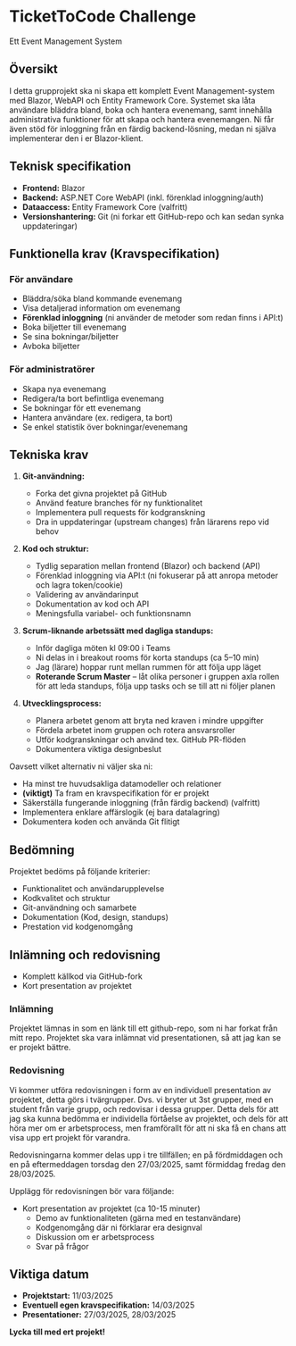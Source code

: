 # TicketToCode Challenge

Ett Event Management System

## Översikt

I detta grupprojekt ska ni skapa ett komplett Event Management-system med Blazor, WebAPI och Entity Framework Core. Systemet ska låta användare bläddra bland, boka och hantera evenemang, samt innehålla administrativa funktioner för att skapa och hantera evenemangen. Ni får även stöd för inloggning från en färdig backend-lösning, medan ni själva implementerar den i er Blazor-klient.

## Teknisk specifikation

- **Frontend:** Blazor
- **Backend:** ASP.NET Core WebAPI (inkl. förenklad inloggning/auth)
- **Dataaccess:** Entity Framework Core (valfritt)
- **Versionshantering:** Git (ni forkar ett GitHub-repo och kan sedan synka uppdateringar)

## Funktionella krav (Kravspecifikation)

### För användare

- Bläddra/söka bland kommande evenemang
- Visa detaljerad information om evenemang
- **Förenklad inloggning** (ni använder de metoder som redan finns i API:t)
- Boka biljetter till evenemang
- Se sina bokningar/biljetter
- Avboka biljetter

### För administratörer

- Skapa nya evenemang
- Redigera/ta bort befintliga evenemang
- Se bokningar för ett evenemang
- Hantera användare (ex. redigera, ta bort)
- Se enkel statistik över bokningar/evenemang

## Tekniska krav

1. **Git-användning:**

   - Forka det givna projektet på GitHub
   - Använd feature branches för ny funktionalitet
   - Implementera pull requests för kodgranskning
   - Dra in uppdateringar (upstream changes) från lärarens repo vid behov

2. **Kod och struktur:**

   - Tydlig separation mellan frontend (Blazor) och backend (API)
   - Förenklad inloggning via API:t (ni fokuserar på att anropa metoder och lagra token/cookie)
   - Validering av användarinput
   - Dokumentation av kod och API
   - Meningsfulla variabel- och funktionsnamn

3. **Scrum-liknande arbetssätt med dagliga standups:**

   - Inför dagliga möten kl 09:00 i Teams
   - Ni delas in i breakout rooms för korta standups (ca 5–10 min)
   - Jag (lärare) hoppar runt mellan rummen för att följa upp läget
   - **Roterande Scrum Master** – låt olika personer i gruppen axla rollen för att leda standups, följa upp tasks och se till att ni följer planen

4. **Utvecklingsprocess:**
   - Planera arbetet genom att bryta ned kraven i mindre uppgifter
   - Fördela arbetet inom gruppen och rotera ansvarsroller
   - Utför kodgranskningar och använd tex. GitHub PR-flöden
   - Dokumentera viktiga designbeslut

Oavsett vilket alternativ ni väljer ska ni:

- Ha minst tre huvudsakliga datamodeller och relationer
- **(viktigt)** Ta fram en kravspecifikation för er projekt
- Säkerställa fungerande inloggning (från färdig backend) (valfritt)
- Implementera enklare affärslogik (ej bara datalagring)
- Dokumentera koden och använda Git flitigt

## Bedömning

Projektet bedöms på följande kriterier:

- Funktionalitet och användarupplevelse
- Kodkvalitet och struktur
- Git-användning och samarbete
- Dokumentation (Kod, design, standups)
- Prestation vid kodgenomgång

## Inlämning och redovisning

- Komplett källkod via GitHub-fork
- Kort presentation av projektet

### Inlämning

Projektet lämnas in som en länk till ett github-repo, som ni har forkat från mitt repo. Projektet ska vara inlämnat vid presentationen, så att jag kan se er projekt bättre.

### Redovisning

Vi kommer utföra redovisningen i form av en individuell presentation av projektet, detta görs i tvärgrupper. Dvs. vi bryter ut 3st grupper, med en student från varje grupp, och redovisar i dessa grupper. Detta dels för att jag ska kunna bedömma er individella förtåelse av projektet, och dels för att höra mer om er arbetsprocess, men framförallt för att ni ska få en chans att visa upp ert projekt för varandra.

Redovisningarna kommer delas upp i tre tillfällen; en på fördmiddagen och en på eftermeddagen torsdag den 27/03/2025, samt förmiddag fredag den 28/03/2025.

Upplägg för redovisningen bör vara följande:

- Kort presentation av projektet (ca 10-15 minuter)
  - Demo av funktionaliteten (gärna med en testanvändare)
  - Kodgenomgång där ni förklarar era designval
  - Diskussion om er arbetsprocess
  - Svar på frågor

## Viktiga datum

- **Projektstart:** 11/03/2025
- **Eventuell egen kravspecifikation:** 14/03/2025
- **Presentationer:** 27/03/2025, 28/03/2025

**Lycka till med ert projekt!**
